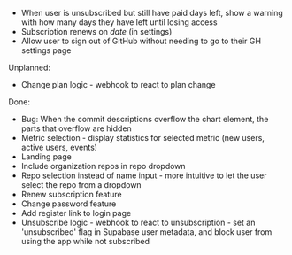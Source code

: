 * When user is unsubscribed but still have paid days left, show a warning with
how many days they have left until losing access
* Subscription renews on _date_ (in settings)
* Allow user to sign out of GitHub without needing to go to their GH settings page

Unplanned:

* Change plan logic - webhook to react to plan change

Done:

* Bug: When the commit descriptions overflow the chart <canvas/> element, the parts that overflow are hidden
* Metric selection - display statistics for selected metric (new users, active users, events)
* Landing page
* Include organization repos in repo dropdown
* Repo selection instead of name input - more intuitive to let the user select the repo from a dropdown
* Renew subscription feature
* Change password feature
* Add register link to login page
* Unsubscribe logic - webhook to react to unsubscription - set an 'unsubscribed' flag in Supabase user metadata,
 and block user from using the app while not subscribed